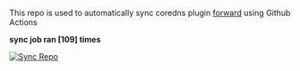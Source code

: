 This repo is used to automatically sync coredns plugin [forward](https://github.com/QZLin/forward) using Github Actions

**sync job ran [109] times**

[![Sync Repo](https://github.com/QZLin/coredns-extract/actions/workflows/sync.yaml/badge.svg)](https://github.com/QZLin/coredns-extract/actions/workflows/sync.yaml)
